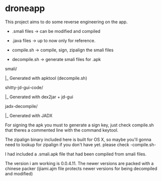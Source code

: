 # droneapp

This project aims to do some reverse engineering on the app.

- .smali files -> can be modified and compiled
- .java files -> up to now only for reference.

- compile.sh -> compile, sign, zipalign the smali files
- decompile.sh -> generate smali files for .apk

smali/

|_ Generated with apktool (decompile.sh)

shitty-jd-gui-code/

|_ Generated with dex2jar + jd-gui

jadx-decompile/

|_ Generated with JADX

For signing the apk you must to generate a sign key, just check compile.sh that theres a commented line with the command keytool.

The zipalign binary included here is built for OS X, so maybe you'll gonna need to lookup for zipalign if you don't have yet. please check -compile.sh-

I had included a .smali.apk file that had been compiled from smali files. 

The version i am working is 0.0.4.11. The newer versions are packed with a chinese packer (ijiami.ajm file protects newer versions for being decompiled and modified)

